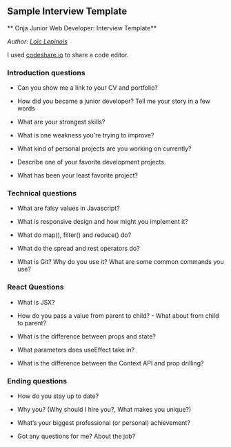 ## Sample Interview Template

** Onja Junior Web Developer: Interview Template**

_Author: [Loïc Lepinois](https://www.linkedin.com/in/loic-lepinois/)_

I used [codeshare.io](http://codeshare.io/) to share a code editor.

### Introduction questions

* Can you show me a link to your CV and portfolio?

* How did you became a junior developer? Tell me your story in a few words

* What are your strongest skills?

* What is one weakness you're trying to improve?

* What kind of personal projects are you working on currently?

* Describe one of your favorite development projects.

* What has been your least favorite project?

### Technical questions

* What are falsy values in Javascript?

* What is responsive design and how might you implement it?

* What do map(), filter() and reduce() do?

* What do the spread and rest operators do?

* What is Git? Why do you use it? What are some common commands you use?

### React Questions

* What is JSX?

* How do you pass a value from parent to child? - What about from child to parent?

* What is the difference between props and state?

* What parameters does useEffect take in?

* What is the difference between the Context API and prop drilling?

### Ending questions

* How do you stay up to date?

* Why you? (Why should I hire you?, What makes you unique?)

* What’s your biggest professional (or personal) achievement?

* Got any questions for me? About the job?
